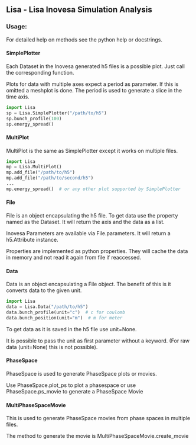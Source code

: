 ## Lisa - Lisa Inovesa Simulation Analysis

### Usage:

For detailed help on methods see the python help or docstrings.

#### SimplePlotter
Each Dataset in the Inovesa generated h5 files is a possible plot. Just call the corresponding function.

Plots for data with multiple axes expect a period as parameter. If this is omitted a meshplot is done.
The period is used to generate a slice in the time axis.


```python
import Lisa
sp = Lisa.SimplePlotter("/path/to/h5")
sp.bunch_profile(100)
sp.energy_spread()
```

#### MultiPlot
MultiPlot is the same as SimplePlotter except it works on multiple files.

```python
import Lisa
mp = Lisa.MultiPlot()
mp.add_file("/path/to/h5")
mp.add_file("/path/to/second/h5")
...
mp.energy_spread()  # or any other plot supported by SimplePlotter
```

#### File
File is an object encapsulating the h5 file. To get data use the property named as the Dataset. It
will return the axis and the data as a list.

Inovesa Parameters are available via File.parameters. It will return a h5.Attribute instance.

Properties are implemented as python properties. They will cache the data in memory and not read it
again from file if reaccessed.

#### Data
Data is an object encapsulating a File object. The benefit of this is it converts data to the given unit.

```python
import Lisa
data = Lisa.Data("/path/to/h5")
data.bunch_profile(unit="c")  # c for coulomb
data.bunch_position(unit="m")  # m for meter
```
To get data as it is saved in the h5 file use unit=None.

It is possible to pass the unit as first parameter without a keyword. (For raw data (unit=None) this is not possible).

#### PhaseSpace
PhaseSpace is used to generate PhaseSpace plots or movies.

Use PhaseSpace.plot_ps to plot a phasespace or use PhaseSpace.ps_movie to generate a PhaseSpace Movie

#### MultiPhaseSpaceMovie
This is used to generate PhaseSpace movies from phase spaces in multiple files.

The method to generate the movie is MultiPhaseSpaceMovie.create_movie
